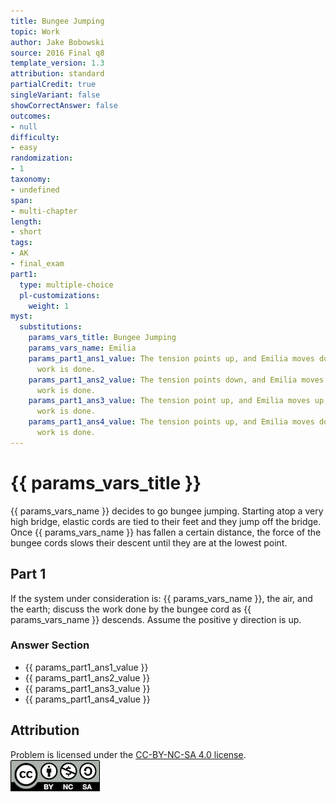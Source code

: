 ```yaml
---
title: Bungee Jumping
topic: Work
author: Jake Bobowski
source: 2016 Final q8
template_version: 1.3
attribution: standard
partialCredit: true
singleVariant: false
showCorrectAnswer: false
outcomes:
- null
difficulty:
- easy
randomization:
- 1
taxonomy:
- undefined
span:
- multi-chapter
length:
- short
tags:
- AK
- final_exam
part1:
  type: multiple-choice
  pl-customizations:
    weight: 1
myst:
  substitutions:
    params_vars_title: Bungee Jumping
    params_vars_name: Emilia
    params_part1_ans1_value: The tension points up, and Emilia moves down, so negative
      work is done.
    params_part1_ans2_value: The tension points down, and Emilia moves down, so negative
      work is done.
    params_part1_ans3_value: The tension point up, and Emilia moves up, so positive
      work is done.
    params_part1_ans4_value: The tension points up, and Emilia moves down, so positive
      work is done.
---
```

# {{ params_vars_title }}
{{ params_vars_name }} decides to go bungee jumping. Starting atop a very high bridge, elastic cords are tied to their feet and they jump off the bridge. Once {{ params_vars_name }} has fallen a certain distance, the force of the bungee cords slows their descent until they are at the lowest point.

## Part 1

If the system under consideration is: {{ params_vars_name }}, the air, and the earth; discuss the work done by the bungee cord as {{ params_vars_name }} descends. Assume the positive y direction is up.

### Answer Section

- {{ params_part1_ans1_value }}
- {{ params_part1_ans2_value }}
- {{ params_part1_ans3_value }}
- {{ params_part1_ans4_value }}

## Attribution

Problem is licensed under the [CC-BY-NC-SA 4.0 license](https://creativecommons.org/licenses/by-nc-sa/4.0/).<br> ![The Creative Commons 4.0 license requiring attribution-BY, non-commercial-NC, and share-alike-SA license.](https://raw.githubusercontent.com/firasm/bits/master/by-nc-sa.png)